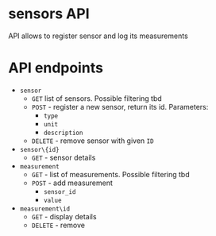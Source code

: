 # sensors API
API allows to register sensor and log its measurements

# API endpoints
* `sensor` 
  * `GET` list of sensors. Possible filtering tbd
  * `POST` - register a new sensor, return its id. Parameters:
    * `type`
    * `unit`
    * `description`
  * `DELETE` - remove sensor with given `ID`
* `sensor\{id}`
  * `GET` - sensor details
* `measurement`
  * `GET` - list of measurements. Possible filtering tbd
  * `POST` - add measurement
    * `sensor_id`
    * `value`
* `measurement\id` 
  * `GET` - display details
  * `DELETE` - remove
